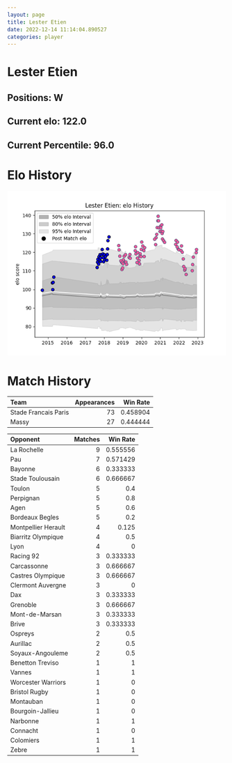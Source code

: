 ```yaml
---  
layout: page  
title: Lester Etien  
date: 2022-12-14 11:14:04.890527  
categories: player  
---
```

# Lester Etien

## Positions: W

## Current elo: 122.0

## Current Percentile: 96.0

# Elo History


![elo history](history_LesterEtien.png)
# Match History


| Team                 |   Appearances |   Win Rate |
|:---------------------|--------------:|-----------:|
| Stade Francais Paris |            73 |   0.458904 |
| Massy                |            27 |   0.444444 |

| Opponent            |   Matches |   Win Rate |
|:--------------------|----------:|-----------:|
| La Rochelle         |         9 |   0.555556 |
| Pau                 |         7 |   0.571429 |
| Bayonne             |         6 |   0.333333 |
| Stade Toulousain    |         6 |   0.666667 |
| Toulon              |         5 |   0.4      |
| Perpignan           |         5 |   0.8      |
| Agen                |         5 |   0.6      |
| Bordeaux Begles     |         5 |   0.2      |
| Montpellier Herault |         4 |   0.125    |
| Biarritz Olympique  |         4 |   0.5      |
| Lyon                |         4 |   0        |
| Racing 92           |         3 |   0.333333 |
| Carcassonne         |         3 |   0.666667 |
| Castres Olympique   |         3 |   0.666667 |
| Clermont Auvergne   |         3 |   0        |
| Dax                 |         3 |   0.333333 |
| Grenoble            |         3 |   0.666667 |
| Mont-de-Marsan      |         3 |   0.333333 |
| Brive               |         3 |   0.333333 |
| Ospreys             |         2 |   0.5      |
| Aurillac            |         2 |   0.5      |
| Soyaux-Angouleme    |         2 |   0.5      |
| Benetton Treviso    |         1 |   1        |
| Vannes              |         1 |   1        |
| Worcester Warriors  |         1 |   0        |
| Bristol Rugby       |         1 |   0        |
| Montauban           |         1 |   0        |
| Bourgoin-Jallieu    |         1 |   0        |
| Narbonne            |         1 |   1        |
| Connacht            |         1 |   0        |
| Colomiers           |         1 |   1        |
| Zebre               |         1 |   1        |